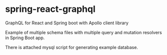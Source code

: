 # spring-react-graphql
GraphQL for React and Spring boot with Apollo client library

Example of multiple schema files with multiple query and mutation resolvers in Spring Boot app.

There is attached mysql script for generating example database.

